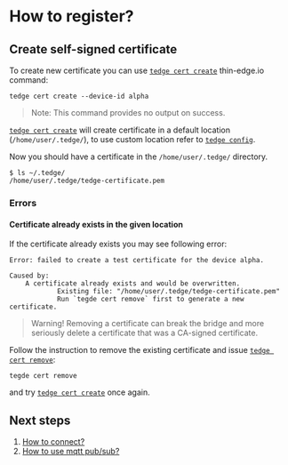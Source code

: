 # How to register?

## Create self-signed certificate

To create new certificate you can use [`tedge cert create`](../references/tedge-cert.md) thin-edge.io command:

```shell
tedge cert create --device-id alpha
```

> Note: This command provides no output on success.

[`tedge cert create`](../references/tedge-cert.md) will create certificate in a default location (`/home/user/.tedge/`), to use custom location refer to [`tedge config`](../references/tedge-config.md).

Now you should have a certificate in the `/home/user/.tedge/` directory.

```shell
$ ls ~/.tedge/
/home/user/.tedge/tedge-certificate.pem
```

### Errors

#### Certificate already exists in the given location

If the certificate already exists you may see following error:

```plain
Error: failed to create a test certificate for the device alpha.

Caused by:
    A certificate already exists and would be overwritten.
            Existing file: "/home/user/.tedge/tedge-certificate.pem"
            Run `tegde cert remove` first to generate a new certificate.
```

> Warning! Removing a certificate can break the bridge and more seriously delete a certificate that was a CA-signed certificate.

Follow the instruction to remove the existing certificate and issue [`tedge cert remove`](../references/tedge-cert.md):

```shell
tegde cert remove
```

and try [`tedge cert create`](../references/tedge-cert.md) once again.

## Next steps

1. [How to connect?](./004_connect)
2. [How to use mqtt pub/sub?](./005_pub_sub.md)
